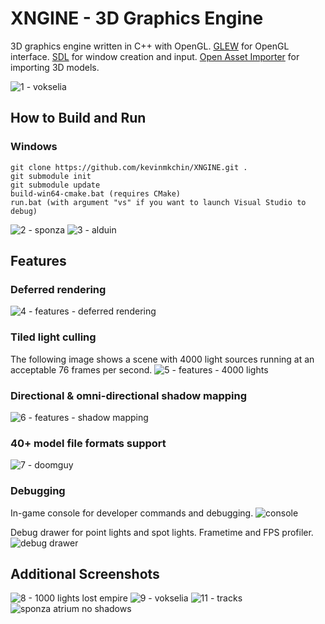 # XNGINE - 3D Graphics Engine
3D graphics engine written in C++ with OpenGL. [GLEW](http://glew.sourceforge.net/) for OpenGL interface. [SDL](https://www.libsdl.org/) for window creation and input. [Open Asset Importer](https://www.assimp.org/) for importing 3D models.

![1 - vokselia](https://user-images.githubusercontent.com/44921110/126013500-dd3069ee-5848-4e1d-9d52-fef2098c2e98.png)

## How to Build and Run
### Windows
```
git clone https://github.com/kevinmkchin/XNGINE.git .
git submodule init
git submodule update
build-win64-cmake.bat (requires CMake)
run.bat (with argument "vs" if you want to launch Visual Studio to debug)
```


![2 - sponza](https://user-images.githubusercontent.com/44921110/126013673-d96317e8-23d6-481d-a5f9-8f9b228be4be.png)
![3 - alduin](https://user-images.githubusercontent.com/44921110/126013678-28244454-2d34-4f92-b784-a8677adba201.png)
## Features
### Deferred rendering
![4 - features - deferred rendering](https://user-images.githubusercontent.com/44921110/126013683-de21d0e8-1b60-497c-956d-b44492f6bbd2.png)
### Tiled light culling
The following image shows a scene with 4000 light sources running at an acceptable 76 frames per second.
![5 - features - 4000 lights](https://user-images.githubusercontent.com/44921110/126013688-95efbc4b-d008-41ee-8c3e-3f0f5f070cb3.png)
### Directional & omni-directional shadow mapping
![6 - features - shadow mapping](https://user-images.githubusercontent.com/44921110/126013694-ca94e7f1-afa8-4aae-9a13-14130e60ce80.png)
### 40+ model file formats support
![7 - doomguy](https://user-images.githubusercontent.com/44921110/126013697-6ab89220-723b-482f-ad42-b812bac8eefe.png)
### Debugging
In-game console for developer commands and debugging.
![console](https://github.com/kevinmkchin/TrueTypeAssembler/blob/main/misc/console.gif?raw=true)

Debug drawer for point lights and spot lights. Frametime and FPS profiler.
![debug drawer](https://user-images.githubusercontent.com/44921110/126014963-42449bb3-927d-4c33-a3e4-b9337e83bcef.png)

## Additional Screenshots
![8 - 1000 lights lost empire](https://user-images.githubusercontent.com/44921110/126014655-f0277696-a468-4054-abf9-23307c682c69.png)
![9 - vokselia](https://user-images.githubusercontent.com/44921110/126014662-e9eec1c4-03e5-4318-b6a8-4e82be243621.png)
![11 - tracks](https://user-images.githubusercontent.com/44921110/126014674-797d737a-1540-4983-90a5-7f0e15a4bf15.png)
![sponza atrium no shadows](https://i.imgur.com/rghBOau.jpg)
